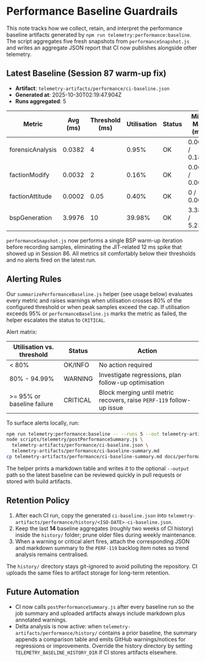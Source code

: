 # Performance Baseline Guardrails

This note tracks how we collect, retain, and interpret the performance baseline artifacts
generated by `npm run telemetry:performance:baseline`. The script aggregates five fresh
snapshots from `performanceSnapshot.js` and writes an aggregate JSON report that CI now
publishes alongside other telemetry.

## Latest Baseline (Session 87 warm-up fix)

- **Artifact**: `telemetry-artifacts/performance/ci-baseline.json`
- **Generated at**: 2025-10-30T02:19:47.904Z
- **Runs aggregated**: 5

| Metric            | Avg (ms) | Threshold (ms) | Utilisation | Status | Min / Max (ms) |
| ----------------- | -------- | -------------- | ----------- | ------ | -------------- |
| forensicAnalysis  | 0.0382   | 4              | 0.95%       | OK     | 0.0049 / 0.1813 |
| factionModify     | 0.0032   | 2              | 0.16%       | OK     | 0.0014 / 0.0087 |
| factionAttitude   | 0.0002   | 0.05           | 0.40%       | OK     | 0 / 0.0007 |
| bspGeneration     | 3.9976   | 10             | 39.98%      | OK     | 3.3874 / 5.2376 |

`performanceSnapshot.js` now performs a single BSP warm-up iteration before recording
samples, eliminating the JIT-related 12 ms spike that showed up in Session 86. All
metrics sit comfortably below their thresholds and no alerts fired on the latest run.

## Alerting Rules

Our `summarizePerformanceBaseline.js` helper (see usage below) evaluates every metric and
raises warnings when utilisation crosses 80% of the configured threshold or when peak
samples exceed the cap. If utilisation exceeds 95% or `performanceBaseline.js` marks the
metric as failed, the helper escalates the status to `CRITICAL`.

Alert matrix:

| Utilisation vs. threshold | Status    | Action                                                                 |
| ------------------------- | --------- | ---------------------------------------------------------------------- |
| < 80%                     | OK/INFO   | No action required                                                     |
| 80% - 94.99%              | WARNING   | Investigate regressions, plan follow-up optimisation                   |
| >= 95% or baseline failure | CRITICAL  | Block merging until metric recovers, raise `PERF-119` follow-up issue  |

To surface alerts locally, run:

```bash
npm run telemetry:performance:baseline -- --runs 5 --out telemetry-artifacts/performance/ci-baseline.json
node scripts/telemetry/postPerformanceSummary.js \
  telemetry-artifacts/performance/ci-baseline.json \
  telemetry-artifacts/performance/ci-baseline-summary.md
cp telemetry-artifacts/performance/ci-baseline-summary.md docs/performance/performance-baseline-latest.md
```

The helper prints a markdown table and writes it to the optional `--output` path so the
latest baseline can be reviewed quickly in pull requests or stored with build artifacts.

## Retention Policy

1. After each CI run, copy the generated `ci-baseline.json` into
   `telemetry-artifacts/performance/history/<ISO-DATE>-ci-baseline.json`.
2. Keep the last **14** baseline aggregates (roughly two weeks of CI history) inside the
   `history/` folder; prune older files during weekly maintenance.
3. When a warning or critical alert fires, attach the corresponding JSON and markdown
   summary to the `PERF-119` backlog item notes so trend analysis remains centralised.

The `history/` directory stays git-ignored to avoid polluting the repository. CI uploads
the same files to artifact storage for long-term retention.

## Future Automation

- CI now calls `postPerformanceSummary.js` after every baseline run so the job summary
  and uploaded artifacts always include markdown plus annotated warnings.
- Delta analysis is now active: when `telemetry-artifacts/performance/history/` contains
  a prior baseline, the summary appends a comparison table and emits GitHub warnings/notices
  for regressions or improvements. Override the history directory by setting
  `TELEMETRY_BASELINE_HISTORY_DIR` if CI stores artifacts elsewhere.
